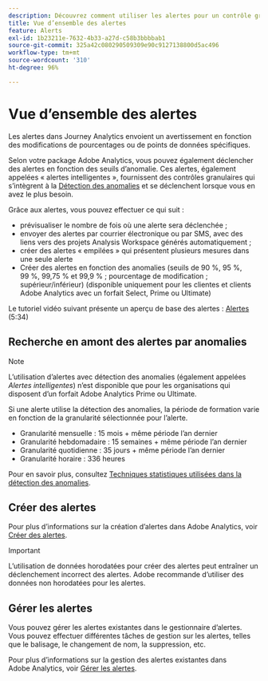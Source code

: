 ```yaml
---
description: Découvrez comment utiliser les alertes pour un contrôle granulaire des notifications et leur intégration à la détection des anomalies.
title: Vue d’ensemble des alertes
feature: Alerts
exl-id: 1b23211e-7632-4b33-a27d-c58b3bbbbab1
source-git-commit: 325a42c080290509309e90c9127138800d5ac496
workflow-type: tm+mt
source-wordcount: '310'
ht-degree: 96%

---
```


# Vue d’ensemble des alertes

Les alertes dans Journey Analytics envoient un avertissement en fonction des modifications de pourcentages ou de points de données spécifiques.

Selon votre package Adobe Analytics, vous pouvez également déclencher des alertes en fonction des seuils d’anomalie. Ces alertes, également appelées « alertes intelligentes », fournissent des contrôles granulaires qui s’intègrent à la [Détection des anomalies](/help/analyze/analysis-workspace/c-anomaly-detection/anomaly-detection.md) et se déclenchent lorsque vous en avez le plus besoin.

Grâce aux alertes, vous pouvez effectuer ce qui suit :

* prévisualiser le nombre de fois où une alerte sera déclenchée ;
* envoyer des alertes par courrier électronique ou par SMS, avec des liens vers des projets Analysis Workspace générés automatiquement ;
* créer des alertes « empilées » qui présentent plusieurs mesures dans une seule alerte
* Créer des alertes en fonction des anomalies (seuils de 90 %, 95 %, 99 %, 99,75 % et 99,9 % ; pourcentage de modification ; supérieur/inférieur) (disponible uniquement pour les clientes et clients Adobe Analytics avec un forfait Select, Prime ou Ultimate)

Le tutoriel vidéo suivant présente un aperçu de base des alertes : [Alertes](https://experienceleague.adobe.com/docs/analytics-learn/tutorials/data-science/intelligent-alerts.html?lang=fr) (5:34)

## Recherche en amont des alertes par anomalies

>[!NOTE]
>
>L’utilisation d’alertes avec détection des anomalies (également appelées _Alertes intelligentes_) n’est disponible que pour les organisations qui disposent d’un forfait Adobe Analytics Prime ou Ultimate.

Si une alerte utilise la détection des anomalies, la période de formation varie en fonction de la granularité sélectionnée pour l’alerte.

* Granularité mensuelle : 15 mois + même période l’an dernier
* Granularité hebdomadaire : 15 semaines + même période l’an dernier
* Granularité quotidienne : 35 jours + même période l’an dernier
* Granularité horaire : 336 heures

Pour en savoir plus, consultez [Techniques statistiques utilisées dans la détection des anomalies](/help/analyze/analysis-workspace/c-anomaly-detection/statistics-anomaly-detection.md).

## Créer des alertes

Pour plus d’informations sur la création d’alertes dans Adobe Analytics, voir [Créer des alertes](/help/components/alerts/alert-builder.md).

>[!IMPORTANT]
>
>L’utilisation de données horodatées pour créer des alertes peut entraîner un déclenchement incorrect des alertes. Adobe recommande d’utiliser des données non horodatées pour les alertes.

## Gérer les alertes

Vous pouvez gérer les alertes existantes dans le gestionnaire d’alertes. Vous pouvez effectuer différentes tâches de gestion sur les alertes, telles que le balisage, le changement de nom, la suppression, etc.

Pour plus d’informations sur la gestion des alertes existantes dans Adobe Analytics, voir [Gérer les alertes](/help/components/alerts/alert-manager.md).
